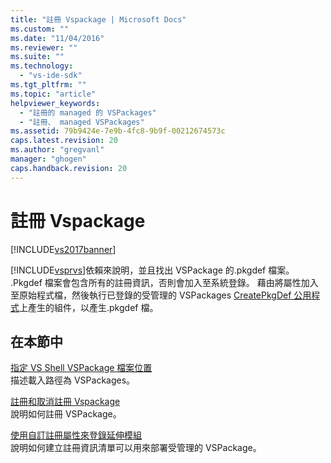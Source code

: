```yaml
---
title: "註冊 Vspackage | Microsoft Docs"
ms.custom: ""
ms.date: "11/04/2016"
ms.reviewer: ""
ms.suite: ""
ms.technology: 
  - "vs-ide-sdk"
ms.tgt_pltfrm: ""
ms.topic: "article"
helpviewer_keywords: 
  - "註冊的 managed 的 VSPackages"
  - "註冊、 managed VSPackages"
ms.assetid: 79b9424e-7e9b-4fc8-9b9f-00212674573c
caps.latest.revision: 20
ms.author: "gregvanl"
manager: "ghogen"
caps.handback.revision: 20
---
```

# 註冊 Vspackage
[!INCLUDE[vs2017banner](../../code-quality/includes/vs2017banner.md)]

[!INCLUDE[vsprvs](../../code-quality/includes/vsprvs_md.md)]依賴來說明，並且找出 VSPackage 的.pkgdef 檔案。  .Pkgdef 檔案會包含所有的註冊資訊，否則會加入至系統登錄。  藉由將屬性加入至原始程式檔，然後執行已登錄的受管理的 VSPackages [CreatePkgDef 公用程式](../../extensibility/internals/createpkgdef-utility.md)上產生的組件，以產生.pkgdef 檔。  
  
## 在本節中  
 [指定 VS Shell VSPackage 檔案位置](../../extensibility/internals/specifying-vspackage-file-location-to-the-vs-shell.md)  
 描述載入路徑為 VSPackages。  
  
 [註冊和取消註冊 Vspackage](../../extensibility/registering-and-unregistering-vspackages.md)  
 說明如何註冊 VSPackage。  
  
 [使用自訂註冊屬性來登錄延伸模組](/visual-cpp/misc/using-a-custom-registration-attribute-to-register-an-extension)  
 說明如何建立註冊資訊清單可以用來部署受管理的 VSPackage。